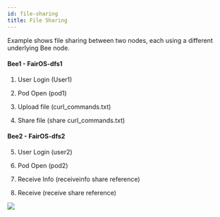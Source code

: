 ```yaml
---
id: file-sharing
title: File Sharing
---
```


Example shows file sharing between two nodes, each using a different underlying Bee node. 

#### Bee1 - FairOS-dfs1

1) User Login (User1)

2) Pod Open (pod1)

3) Upload file (curl_commands.txt)

4) Share file (share curl_commands.txt)

#### Bee2 - FairOS-dfs2

5) User Login (user2)

6) Pod Open (pod2)

7) Receive Info (receiveinfo share reference)

8) Receive (receive share reference)

[![](https://j.gifs.com/91qVWP.gif)](https://gateway.ethswarm.org/access/830d0e90d8c96f1e03b10fb6558996a69b1ad9a072d4a946c527695a9f42e987)
